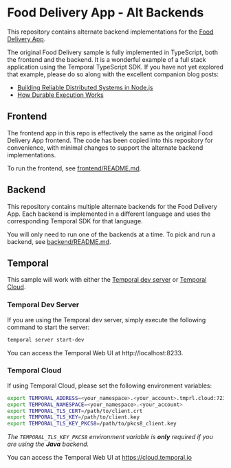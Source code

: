 # Food Delivery App - Alt Backends

This repository contains alternate backend implementations for the [Food Delivery App](https://github.com/temporalio/samples-typescript/tree/main/food-delivery).

The original Food Delivery sample is fully implemented in TypeScript, both the frontend and the backend.  It is a wonderful example of a full stack application using the Temporal TypeScript SDK.  If you have not yet explored that example, please do so along with the excellent companion blog posts:
* [Building Reliable Distributed Systems in Node.js](https://temporal.io/blog/building-reliable-distributed-systems-in-node)
* [How Durable Execution Works](https://temporal.io/blog/building-reliable-distributed-systems-in-node-js-part-2)

## Frontend
The frontend app in this repo is effectively the same as the original Food Delivery App frontend. The code has been copied into this repository for convenience, with minimal changes to support the alternate backend implementations.

To run the frontend, see [frontend/README.md](frontend/README.md).

## Backend
This repository contains multiple alternate backends for the Food Delivery App.  Each backend is implemented in a different language and uses the corresponding Temporal SDK for that language.

You will only need to run one of the backends at a time. To pick and run a backend, see [backend/README.md](backend/README.md).

## Temporal
This sample will work with either the [Temporal dev server](https://docs.temporal.io/cli#start-dev-server) or [Temporal Cloud](https://docs.temporal.io/cloud).

### Temporal Dev Server
If you are using the Temporal dev server, simply execute the following command to start the server:
```bash
temporal server start-dev
```

You can access the Temporal Web UI at http://localhost:8233.

### Temporal Cloud
If using Temporal Cloud, please set the following environment variables:
```bash
export TEMPORAL_ADDRESS=<your_namespace>.<your_account>.tmprl.cloud:7233
export TEMPORAL_NAMESPACE=<your_namespace>.<your_account>
export TEMPORAL_TLS_CERT=/path/to/client.crt
export TEMPORAL_TLS_KEY=/path/to/client.key
export TEMPORAL_TLS_KEY_PKCS8=/path/to/pkcs8_client.key
```

*The `TEMPORAL_TLS_KEY_PKCS8` environment variable is __only__ required if you are using the __Java__ backend.*

You can access the Temporal Web UI at https://cloud.temporal.io
